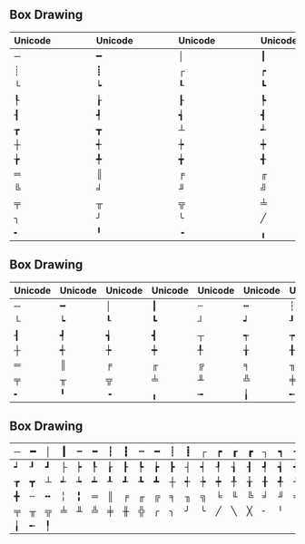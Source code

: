 



## Box Drawing
| Unicode |    |    |    |    | Unicode |    |    |    |    | Unicode |    |    |    |    | Unicode |    |    |    |    | Unicode |    |    |    |    | Unicode |    |    |    |    | Unicode |    |    |    |    | Unicode |    |    |    |    | Unicode |    |    |    |    | Unicode |
| ------- | -- | -- | -- | -- | ------- | -- | -- | -- | -- | ------- | -- | -- | -- | -- | ------- | -- | -- | -- | -- | ------- | -- | -- | -- | -- | ------- | -- | -- | -- | -- | ------- | -- | -- | -- | -- | ------- | -- | -- | -- | -- | ------- | -- | -- | -- | -- | ------- |
|    ─    |    |    |    |    |    ━    |    |    |    |    |    │    |    |    |    |    |    ┃    |    |    |    |    |    ┄    |    |    |    |    |    ┅    |    ┆    |    |    |    |    |    |    |    |    |    ┇    |    |    |    |    |    ┈    |    |    |    |    |    ┉    | 
|    ┊    |    |    |    |    |    ┋    |    |    |    |    |    ┌    |    |    |    |    |    ┍    |    |    |    |    |    ┎    |    |    |    |    |    ┏    |    |    |    |    |    ┐    |    |    |    |    |    ┑    |    |    |    |    |    ┒    |    |    |    |    |    ┓    |
|    └    |    |    |    |    |    ┕    |    |    |    |    |    ┖    |    |    |    |    |    ┗    |    |    |    |    |    ┘    |    |    |    |    |    ┙    |    |    |    |    |    ┚    |    |    |    |    |    ┛    |    |    |    |    |    ├    |    |    |    |    |    ┝    |
|    ┞    |    |    |    |    |    ┟    |    |    |    |    |    ┠    |    |    |    |    |    ┡    |    |    |    |    |    ┢    |    |    |    |    |    ┣    |    |    |    |    |    ┤    |    |    |    |    |    ┥    |    |    |    |    |    ┦    |    |    |    |    |    ┧    |
|    ┨    |    |    |    |    |    ┩    |    |    |    |    |    ┪    |    |    |    |    |    ┫    |    |    |    |    |    ┬    |    |    |    |    |    ┭    |    |    |    |    |    ┮    |    |    |    |    |    ┯    |    |    |    |    |    ┰    |    |    |    |    |    ┱    |
|    ┲    |    |    |    |    |    ┳    |    |    |    |    |    ┴    |    |    |    |    |    ┵    |    |    |    |    |    ┶    |    |    |    |    |    ┷    |    |    |    |    |    ┸    |    |    |    |    |    ┹    |    |    |    |    |    ┺    |    |    |    |    |    ┻    |
|    ┼    |    |    |    |    |    ┽    |    |    |    |    |    ┾    |    |    |    |    |    ┿    |    |    |    |    |    ╀    |    |    |    |    |    ╁    |    |    |    |    |    ╂    |    |    |    |    |    ╃    |    |    |    |    |    ╄    |    |    |    |    |    ╅    |
|    ╆    |    |    |    |    |    ╇    |    |    |    |    |    ╈    |    |    |    |    |    ╉    |    |    |    |    |    ╊    |    |    |    |    |    ╋    |    |    |    |    |    ╌    |    |    |    |    |    ╍    |    |    |    |    |    ╎    |    |    |    |    |    ╏    |
|    ═    |    |    |    |    |    ║    |    |    |    |    |    ╒    |    |    |    |    |    ╓    |    |    |    |    |    ╔    |    |    |    |    |    ╕    |    |    |    |    |    ╖    |    |    |    |    |    ╗    |    |    |    |    |    ╘    |    |    |    |    |    ╙    |
|    ╚    |    |    |    |    |    ╛    |    |    |    |    |    ╜    |    |    |    |    |    ╝    |    |    |    |    |    ╞    |    |    |    |    |    ╟    |    |    |    |    |    ╠    |    |    |    |    |    ╡    |    |    |    |    |    ╢    |    |    |    |    |    ╣    |
|    ╤    |    |    |    |    |    ╥    |    |    |    |    |    ╦    |    |    |    |    |    ╧    |    |    |    |    |    ╨    |    |    |    |    |    ╩    |    |    |    |    |    ╪    |    |    |    |    |    ╫    |    |    |    |    |    ╬    |    |    |    |    |    ╭    |
|    ╮    |    |    |    |    |    ╯    |    |    |    |    |    ╰    |    |    |    |    |    ╱    |    |    |    |    |    ╲    |    |    |    |    |    ╳    |    |    |    |    |    ╴    |    |    |    |    |    ╵    |    |    |    |    |    ╶    |    |    |    |    |    ╷    |
|    ╸    |    |    |    |    |    ╹    |    |    |    |    |    ╺    |    |    |    |    |    ╻    |    |    |    |    |    ╼    |    |    |    |    |    ╽    |    |    |    |    |    ╾    |    |    |    |    |    ╿    |







<!-- Let's put 20 per line now -->
## Box Drawing
| Unicode | Unicode | Unicode | Unicode | Unicode | Unicode | Unicode | Unicode | Unicode | Unicode | Unicode | Unicode | Unicode | Unicode | Unicode | Unicode | Unicode | Unicode | Unicode | Unicode |
| ------- | ------- | ------- | ------- | ------- | ------- | ------- | ------- | ------- | ------- | ------- | ------- | ------- | ------- | ------- | ------- | ------- | ------- | ------- | ------- | 
|    ─    |    ━    |    │    |    ┃    |    ┄    |    ┅    |    ┆    |    ┇    |    ┈    |    ┉    |    ┊    |    ┋    |    ┌    |    ┍    |    ┎    |    ┏    |    ┐    |    ┑    |    ┒    |    ┓    |
|    └    |    ┕    |    ┖    |    ┗    |    ┘    |    ┙    |    ┚    |    ┛    |    ├    |    ┝    |    ┞    |    ┟    |    ┠    |    ┡    |    ┢    |    ┣    |    ┤    |    ┥    |    ┦    |    ┧    |
|    ┨    |    ┩    |    ┪    |    ┫    |    ┬    |    ┭    |    ┮    |    ┯    |    ┰    |    ┱    |    ┲    |    ┳    |    ┴    |    ┵    |    ┶    |    ┷    |    ┸    |    ┹    |    ┺    |    ┻    |
|    ┼    |    ┽    |    ┾    |    ┿    |    ╀    |    ╁    |    ╂    |    ╃    |    ╄    |    ╅    |    ╆    |    ╇    |    ╈    |    ╉    |    ╊    |    ╋    |    ╌    |    ╍    |    ╎    |    ╏    |
|    ═    |    ║    |    ╒    |    ╓    |    ╔    |    ╕    |    ╖    |    ╗    |    ╘    |    ╙    |    ╚    |    ╛    |    ╜    |    ╝    |    ╞    |    ╟    |    ╠    |    ╡    |    ╢    |    ╣    |
|    ╤    |    ╥    |    ╦    |    ╧    |    ╨    |    ╩    |    ╪    |    ╫    |    ╬    |    ╭    |    ╮    |    ╯    |    ╰    |    ╱    |    ╲    |    ╳    |    ╴    |    ╵    |    ╶    |    ╷    |
|    ╸    |    ╹    |    ╺    |    ╻    |    ╼    |    ╽    |    ╾    |    ╿    |

<!-- Let's try 25 -->
## Box Drawing
|    ─    |    ━    |    │    |    ┃    |    ┄    |    ┅    |    ┆    |    ┇    |    ┈    |    ┉    |    ┊    |    ┋    |    ┌    |    ┍    |    ┎    |    ┏    |    ┐    |    ┑    |    ┒    |    ┓    |    └    |    ┕    |    ┖    |    ┗    |    ┘    |
| ------- | ------- | ------- | ------- | ------- | ------- | ------- | ------- | ------- | ------- | ------- | ------- | ------- | ------- | ------- | ------- | ------- | ------- | ------- | ------- | ------- | ------- | ------- | ------- | ------- |
|    ┙    |    ┚    |    ┛    |    ├    |    ┝    |    ┞    |    ┟    |    ┠    |    ┡    |    ┢    |    ┣    |    ┤    |    ┥    |    ┦    |    ┧    |    ┨    |    ┩    |    ┪    |    ┫    |    ┬    |    ┭    |    ┮    |    ┯    |    ┰    |    ┱    |
|    ┲    |    ┳    |    ┴    |    ┵    |    ┶    |    ┷    |    ┸    |    ┹    |    ┺    |    ┻    |    ┼    |    ┽    |    ┾    |    ┿    |    ╀    |    ╁    |    ╂    |    ╃    |    ╄    |    ╅    |    ╆    |    ╇    |    ╈    |    ╉    |    ╊    |
|    ╋    |    ╌    |    ╍    |    ╎    |    ╏    |    ═    |    ║    |    ╒    |    ╓    |    ╔    |    ╕    |    ╖    |    ╗    |    ╘    |    ╙    |    ╚    |    ╛    |    ╜    |    ╝    |    ╞    |    ╟    |    ╠    |    ╡    |    ╢    |    ╣    |
|    ╤    |    ╥    |    ╦    |    ╧    |    ╨    |    ╩    |    ╪    |    ╫    |    ╬    |    ╭    |    ╮    |    ╯    |    ╰    |    ╱    |    ╲    |    ╳    |    ╴    |    ╵    |    ╶    |    ╷    |    ╸    |    ╹    |    ╺    |    ╻    |    ╼    |
|    ╽    |    ╾    |    ╿    | 
